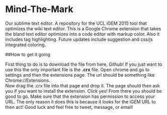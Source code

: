 # Mind-The-Mark

Our sublime text editor. A repository for the UCL iGEM 2015 tool that optimizes the wiki text editor.
This is a Google Chrome extension that takes the bland text editor optimizes into a code editor with markup color.
Also it includes tag highlighting. Future updates include suggestion and css/js integrated coloring.

##How to get it going

First thing to do is to download the file from here, Github! If you just want to use this the only important file is the 
<b>.crx</b> file. Open chrome and go to settings and then the extensions page. The url should be something like Chrome://Extensions. 
<br>
Now drag the .crx file into that page and drop it. The page should then ask you if you want to install the extension. 
Click yes! From there you should be good to go. Make sure that the extension has permission to access your URL. The only reason
it does this is because it looks for the iGEM URL to then act! Good luck and feel free to tweet, message, or email!
